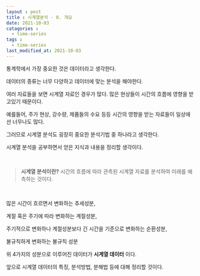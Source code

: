 ```yaml
---
layout : post
title : 시계열분석 - 0. 개요
date: 2021-10-03
catagories : 
  - time-series
tags : 
  - time-series
last_modified_at: 2021-10-03
---
```


통계학에서 가장 중요한 것은 데이터라고 생각한다.

데이터의 종류는 너무 다양하고 데이터에 맞는 분석을 해야한다.

여러 자료들을 보면 시계열 자료인 경우가 많다. 많은 현상들이 시간의 흐름에 영향을 받고있기 때문이다.

예를들어, 주가 현상, 강수량, 제품들의 수요 등등 시간의 영향을 받는 자료들이 일상에선 너무나도 많다.

그러므로 시계열 분석도 굉장히 중요한 분석기법 중 하나라고 생각한다.

시계열 분석을 공부하면서 얻은 지식과 내용을 정리할 생각이다.

<br>

> 
> __시계열 분석이란?__
  시간의 흐름에 따라 관측된 시계열 자료를 분석하여 미래를 예측하는 것이다.
  
<br>  

많은 시간이 흐르면서 변화하는 추세성분,

계절 혹은 주기에 따라 변화하는 계절성분,

주기적으로 변화하나 계절성분보다 긴 시간을 기준으로 변화하는 순환성분,

불규칙하게 변화하는 불규칙 성분

위 4가지의 성분으로 이루어진 데이터가 __시계열 데이터__ 이다.

앞으로 시계열 데이터의 특징, 분석방법, 분해법 등에 대해 정리할 것이다.





